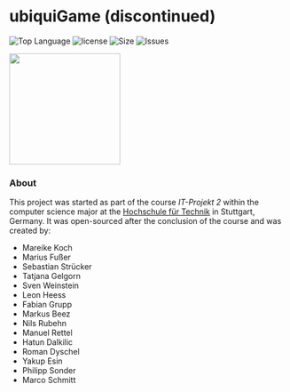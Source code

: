 # ubiquiGame (discontinued)

![Top Language](https://img.shields.io/github/languages/top/leonheess/ubiquiGame)
![license](https://img.shields.io/github/license/leonheess/ubiquiGame)
![Size](https://img.shields.io/github/repo-size/leonheess/ubiquiGame)
![Issues](https://img.shields.io/github/issues-raw/leonheess/ubiquiGame)

<img src="https://heess.me/img/projects/UbiquiGame.png" height="200px">

### About
This project was started as part of the course *IT-Projekt 2* within the computer science major at the [Hochschule für Technik](https://www.hft-stuttgart.de/) in Stuttgart, Germany. It was open-sourced after the conclusion of the course and was created by:

* Mareike Koch
* Marius Fußer
* Sebastian Strücker
* Tatjana Gelgorn
* Sven Weinstein
* Leon Heess
* Fabian Grupp
* Markus Beez
* Nils Rubehn
* Manuel Rettel
* Hatun Dalkilic
* Roman Dyschel
* Yakup Esin
* Philipp Sonder
* Marco Schmitt
